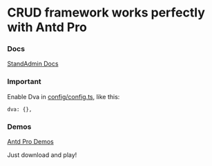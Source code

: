 # CRUD framework works perfectly with Antd Pro

### Docs

[StandAdmin Docs](https://standadmin.github.io/stand-admin-antdpro/)

### Important

Enable Dva in [config/config.ts](https://github.com/StandAdmin/stand-admin-antdpro-demo/blob/main/config/config.ts), like this:

```
dva: {},
```

### Demos

[Antd Pro Demos](https://github.com/StandAdmin/stand-admin-antdpro-demo)

Just download and play!
